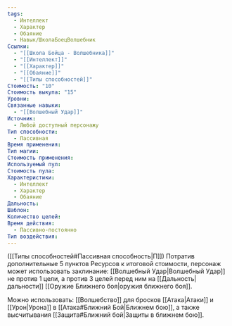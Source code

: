 ```yaml
---
tags:
  - Интеллект
  - Характер
  - Обаяние
  - Навык/ШколаБоецВолшебник
Ссылки:
  - "[[Школа Бойца - Волшебника]]"
  - "[[Интеллект]]"
  - "[[Характер]]"
  - "[[Обаяние]]"
  - "[[Типы способностей]]"
Стоимость: "10"
Стоимость выкупа: "15"
Уровни: 
Связанные навыки:
  - "[[Волшебный Удар]]"
Источник:
  - Любой доступный персонажу
Тип способности:
  - Пассивная
Время применения: 
Тип магии: 
Стоимость применения: 
Используемый пул: 
Стоимость пула: 
Характеристики:
  - Интеллект
  - Характер
  - Обаяние
Дальность: 
Шаблон: 
Количество целей: 
Время действия:
  - Пассивно-постоянно
Тип воздействия:
---
```

([[Типы способностей#Пассивная способность|П]]) Потратив дополнительные 5 пунктов Ресурсов к итоговой стоимости, персонаж может использовать заклинание: [[Волшебный Удар|Волшебный Удар]] не против 1 цели, а против 3 целей перед ним на [[Дальность|дальности]] [[Оружие Ближнего боя|оружия ближнего боя]]. 

Можно использовать: [[Волшебство]] для бросков [[Атака|Атаки]] и [[Урон|Урона]] в [[Атака#Ближний Бой|Ближнем бою]], а также высчитывания [[Защита#Ближний бой|Защиты в ближнем бою]].
